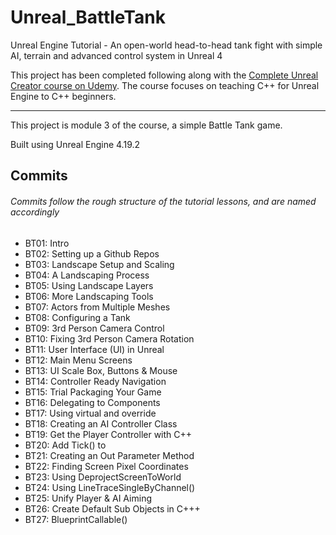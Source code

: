 # Unreal_BattleTank
Unreal Engine Tutorial - An open-world head-to-head tank fight with simple AI, terrain and advanced control system in Unreal 4

This project has been completed following along with the [Complete Unreal Creator course on Udemy](https://www.udemy.com/unrealcourse/learn/v4/overview). The course focuses on teaching C++ for Unreal Engine to C++ beginners.

---

This project is module 3 of the course, a simple Battle Tank game.

Built using Unreal Engine 4.19.2

## Commits
###### Commits follow the rough structure of the tutorial lessons, and are named accordingly 
* BT01: Intro
* BT02: Setting up a Github Repos
* BT03: Landscape Setup and Scaling
* BT04: A Landscaping Process
* BT05: Using Landscape Layers
* BT06: More Landscaping Tools
* BT07: Actors from Multiple Meshes
* BT08: Configuring a Tank
* BT09: 3rd Person Camera Control
* BT10: Fixing 3rd Person Camera Rotation
* BT11: User Interface (UI) in Unreal
* BT12: Main Menu Screens
* BT13: UI Scale Box, Buttons & Mouse
* BT14: Controller Ready Navigation
* BT15: Trial Packaging Your Game
* BT16: Delegating to Components
* BT17: Using virtual and override
* BT18: Creating an AI Controller Class
* BT19: Get the Player Controller with C++
* BT20: Add Tick() to 
* BT21: Creating an Out Parameter Method
* BT22: Finding Screen Pixel Coordinates
* BT23: Using DeprojectScreenToWorld
* BT24: Using LineTraceSingleByChannel()
* BT25: Unify Player & AI Aiming
* BT26: Create Default Sub Objects in C+++
* BT27: BlueprintCallable()